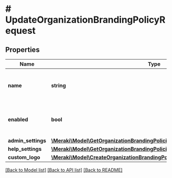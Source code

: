 # # UpdateOrganizationBrandingPolicyRequest

## Properties

Name | Type | Description | Notes
------------ | ------------- | ------------- | -------------
**name** | **string** | Name of the Dashboard branding policy. | [optional]
**enabled** | **bool** | Boolean indicating whether this policy is enabled. | [optional]
**admin_settings** | [**\Meraki\Model\GetOrganizationBrandingPolicies200ResponseInnerAdminSettings**](GetOrganizationBrandingPolicies200ResponseInnerAdminSettings.md) |  | [optional]
**help_settings** | [**\Meraki\Model\GetOrganizationBrandingPolicies200ResponseInnerHelpSettings**](GetOrganizationBrandingPolicies200ResponseInnerHelpSettings.md) |  | [optional]
**custom_logo** | [**\Meraki\Model\CreateOrganizationBrandingPolicyRequestCustomLogo**](CreateOrganizationBrandingPolicyRequestCustomLogo.md) |  | [optional]

[[Back to Model list]](../../README.md#models) [[Back to API list]](../../README.md#endpoints) [[Back to README]](../../README.md)
